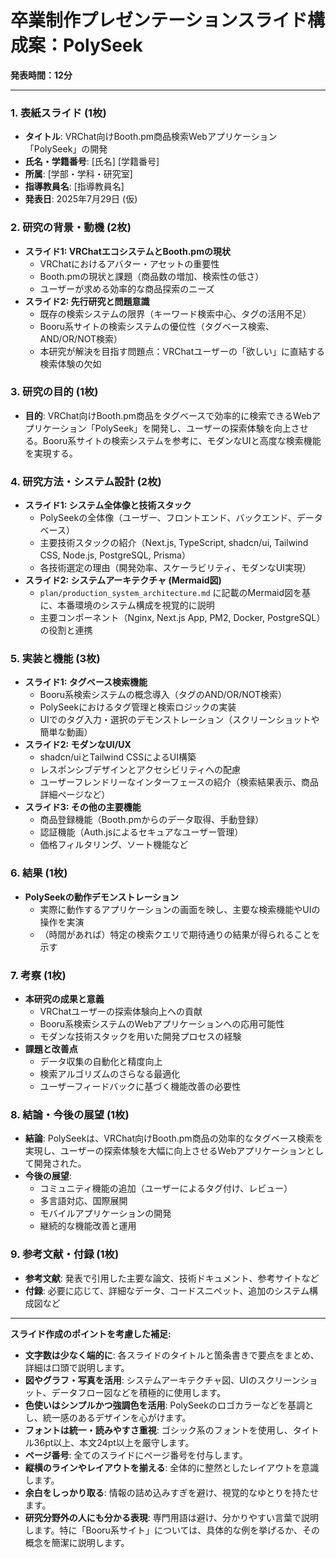 # 卒業制作プレゼンテーションスライド構成案：PolySeek

**発表時間：12分**

---

### 1. 表紙スライド (1枚)
*   **タイトル**: VRChat向けBooth.pm商品検索Webアプリケーション「PolySeek」の開発
*   **氏名・学籍番号**: [氏名] [学籍番号]
*   **所属**: [学部・学科・研究室]
*   **指導教員名**: [指導教員名]
*   **発表日**: 2025年7月29日 (仮)

### 2. 研究の背景・動機 (2枚)
*   **スライド1: VRChatエコシステムとBooth.pmの現状**
    *   VRChatにおけるアバター・アセットの重要性
    *   Booth.pmの現状と課題（商品数の増加、検索性の低さ）
    *   ユーザーが求める効率的な商品探索のニーズ
*   **スライド2: 先行研究と問題意識**
    *   既存の検索システムの限界（キーワード検索中心、タグの活用不足）
    *   Booru系サイトの検索システムの優位性（タグベース検索、AND/OR/NOT検索）
    *   本研究が解決を目指す問題点：VRChatユーザーの「欲しい」に直結する検索体験の欠如

### 3. 研究の目的 (1枚)
*   **目的**: VRChat向けBooth.pm商品をタグベースで効率的に検索できるWebアプリケーション「PolySeek」を開発し、ユーザーの探索体験を向上させる。Booru系サイトの検索システムを参考に、モダンなUIと高度な検索機能を実現する。

### 4. 研究方法・システム設計 (2枚)
*   **スライド1: システム全体像と技術スタック**
    *   PolySeekの全体像（ユーザー、フロントエンド、バックエンド、データベース）
    *   主要技術スタックの紹介（Next.js, TypeScript, shadcn/ui, Tailwind CSS, Node.js, PostgreSQL, Prisma）
    *   各技術選定の理由（開発効率、スケーラビリティ、モダンなUI実現）
*   **スライド2: システムアーキテクチャ (Mermaid図)**
    *   `plan/production_system_architecture.md` に記載のMermaid図を基に、本番環境のシステム構成を視覚的に説明
    *   主要コンポーネント（Nginx, Next.js App, PM2, Docker, PostgreSQL）の役割と連携

### 5. 実装と機能 (3枚)
*   **スライド1: タグベース検索機能**
    *   Booru系検索システムの概念導入（タグのAND/OR/NOT検索）
    *   PolySeekにおけるタグ管理と検索ロジックの実装
    *   UIでのタグ入力・選択のデモンストレーション（スクリーンショットや簡単な動画）
*   **スライド2: モダンなUI/UX**
    *   shadcn/uiとTailwind CSSによるUI構築
    *   レスポンシブデザインとアクセシビリティへの配慮
    *   ユーザーフレンドリーなインターフェースの紹介（検索結果表示、商品詳細ページなど）
*   **スライド3: その他の主要機能**
    *   商品登録機能（Booth.pmからのデータ取得、手動登録）
    *   認証機能（Auth.jsによるセキュアなユーザー管理）
    *   価格フィルタリング、ソート機能など

### 6. 結果 (1枚)
*   **PolySeekの動作デモンストレーション**
    *   実際に動作するアプリケーションの画面を映し、主要な検索機能やUIの操作を実演
    *   （時間があれば）特定の検索クエリで期待通りの結果が得られることを示す

### 7. 考察 (1枚)
*   **本研究の成果と意義**
    *   VRChatユーザーの探索体験向上への貢献
    *   Booru系検索システムのWebアプリケーションへの応用可能性
    *   モダンな技術スタックを用いた開発プロセスの経験
*   **課題と改善点**
    *   データ収集の自動化と精度向上
    *   検索アルゴリズムのさらなる最適化
    *   ユーザーフィードバックに基づく機能改善の必要性

### 8. 結論・今後の展望 (1枚)
*   **結論**: PolySeekは、VRChat向けBooth.pm商品の効率的なタグベース検索を実現し、ユーザーの探索体験を大幅に向上させるWebアプリケーションとして開発された。
*   **今後の展望**:
    *   コミュニティ機能の追加（ユーザーによるタグ付け、レビュー）
    *   多言語対応、国際展開
    *   モバイルアプリケーションの開発
    *   継続的な機能改善と運用

### 9. 参考文献・付録 (1枚)
*   **参考文献**: 発表で引用した主要な論文、技術ドキュメント、参考サイトなど
*   **付録**: 必要に応じて、詳細なデータ、コードスニペット、追加のシステム構成図など

---

**スライド作成のポイントを考慮した補足:**
*   **文字数は少なく端的に**: 各スライドのタイトルと箇条書きで要点をまとめ、詳細は口頭で説明します。
*   **図やグラフ・写真を活用**: システムアーキテクチャ図、UIのスクリーンショット、データフロー図などを積極的に使用します。
*   **色使いはシンプルかつ強調色を活用**: PolySeekのロゴカラーなどを基調とし、統一感のあるデザインを心がけます。
*   **フォントは統一・読みやすさ重視**: ゴシック系のフォントを使用し、タイトル36pt以上、本文24pt以上を厳守します。
*   **ページ番号**: 全てのスライドにページ番号を付与します。
*   **縦横のラインやレイアウトを揃える**: 全体的に整然としたレイアウトを意識します。
*   **余白をしっかり取る**: 情報の詰め込みすぎを避け、視覚的なゆとりを持たせます。
*   **研究分野外の人にも分かる表現**: 専門用語は避け、分かりやすい言葉で説明します。特に「Booru系サイト」については、具体的な例を挙げるか、その概念を簡潔に説明します。